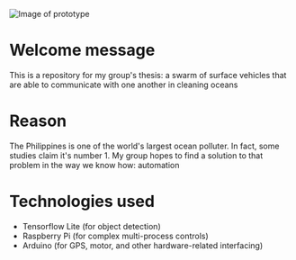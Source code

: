 ![Image of prototype](./readme/images/prototype.JPG "Our prototype")

# Welcome message
This is a repository for my group's thesis: a swarm of surface vehicles that are able to communicate with one another in cleaning oceans

# Reason
The Philippines is one of the world's largest ocean polluter. In fact, some studies claim it's number 1. My group hopes to find a solution to that problem in the way we know how: automation

# Technologies used
- Tensorflow Lite (for object detection)
- Raspberry Pi (for complex multi-process controls)
- Arduino (for GPS, motor, and other hardware-related interfacing)

